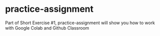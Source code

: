 # practice-assignment
Part of Short Exercise #1, practice-assignment will show you how to work with Google Colab and Github Classroom

